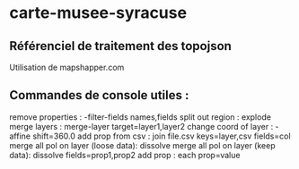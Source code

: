 ﻿# carte-musee-syracuse

## Référenciel de traitement des topojson

Utilisation de mapshapper.com

## Commandes de console utiles : 

remove properties : -filter-fields names,fields
split out region :  explode
merge layers : merge-layer target=layer1,layer2
change coord of layer : -affine shift=360.0
add prop from csv : join file.csv keys=layer,csv fields=col
merge all pol on layer (loose data): dissolve
merge all pol on layer (keep data): dissolve fields=prop1,prop2
add prop : each prop=value
